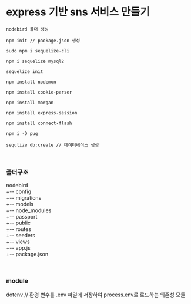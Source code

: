 # express 기반 sns 서비스 만들기

~~~
nodebird 폴더 생성

npm init // package.json 생성

sudo npm i sequelize-cli

npm i sequelize mysql2

sequelize init

npm install nodemon

npm install cookie-parser

npm install morgan

npm install express-session

npm install connect-flash

npm i -D pug

sequlize db:create // 데이터베이스 생성
~~~

<br>

### 폴더구조
nodebird  
+-- config  
+-- migrations  
+-- models  
+-- node_modules  
+-- passport  
+-- public  
+-- routes  
+-- seeders  
+-- views  
+-- app.js  
+-- package.json  

<br>

### module
dotenv // 환경 변수를 .env 파일에 저장하여 process.env로 로드하는 의존성 모듈
